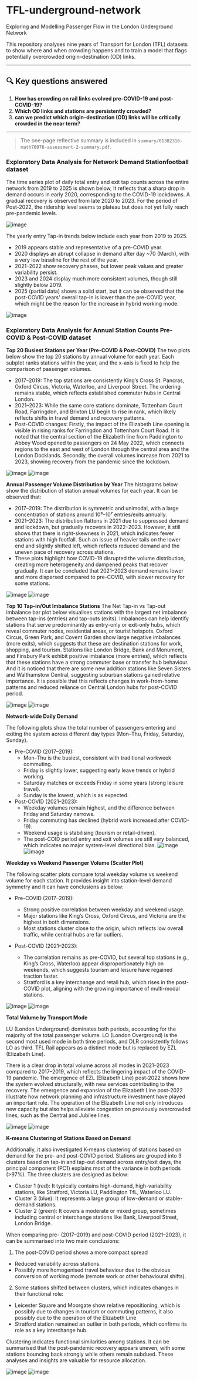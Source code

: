 # TFL-underground-network
Exploring and Modelling Passenger Flow in the London Underground Network

This repository analyses nine years of Transport for London (TFL) datasets to show where and when crowding happens and to train a model that flags potentially overcrowded origin–destination (OD) links.

---

## 🔍 Key questions answered

1. **How has crowding on rail links evolved pre-COVID-19 and post-COVID-19?**  
2. **Which OD links and stations are persistently crowded?**  
3. **can we predict which origin–destination (OD) links will be critically crowded in the near term?**

---

> The one-page reflective summary is included in `summary/01382316-math70076-assessment-2-summary.pdf`.


### Exploratory Data Analysis for Network Demand Stationfootball dataset

The time series plot of daily total entry and exit tap counts across the entire network from 2019 to 2025 is shown below, It reflects that a sharp drop in demand occurs in early 2020, corresponding to the COVID-19 lockdowns. A gradual recovery is observed from late 2020 to 2023. For the period of Post-2022, the ridership level seems to plateau but does not yet fully reach pre-pandemic levels.

![image](https://github.com/user-attachments/assets/89f7cb9b-44c3-40dc-a9d1-09f5a8384d13)

The yearly entry Tap-in trends below include each year from 2019 to 2025.
- 2019 appears stable and representative of a pre-COVID year.
- 2020 displays an abrupt collapse in demand after day ~70 (March), with a very low baseline for the rest of the year.
- 2021–2022 show recovery phases, but lower peak values and greater variability persist.
- 2023 and 2024 display much more consistent volumes, though still slightly below 2019.
- 2025 (partial data) shows a solid start, but it can be observed that the post-COVID years' overall tap-in is lower than the pre-COVID year, which might be the reason for the increase in hybrid working mode.

![image](https://github.com/user-attachments/assets/4dccd438-5c49-4d39-9036-94f8ddb3af04)



### Exploratory Data Analysis for Annual Station Counts Pre-COVID & Post-COVID dataset

**Top 20 Busiest Stations per Year (Pre-COVID & Post-COVID)**
The two plots below show the top 20 stations by annual volume for each year. Each subplot ranks stations within the year, and the x-axis is fixed to help the comparison of passenger volumes.
- 2017–2019: The top stations are consistently King’s Cross St. Pancras, Oxford Circus, Victoria, Waterloo, and Liverpool Street. The ordering remains stable, which reflects established commuter hubs in Central London.
- 2021–2023: While the same core stations dominate, Tottenham Court Road, Farringdon, and Brixton LU begin to rise in rank, which likely reflects shifts in travel demand and recovery patterns.
- Post-COVID changes: Firstly, the impact of the Elizabeth Line opening is visible in rising ranks for Farringdon and Tottenham Court Road. It is noted that the central section of the Elizabeth line from Paddington to Abbey Wood opened to passengers on 24 May 2022, which connects regions to the east and west of London through the central area and the London Docklands. Secondly, the overall volumes increase from 2021 to 2023, showing recovery from the pandemic since the lockdown.

![image](https://github.com/user-attachments/assets/eadb56a3-f618-479e-b3f4-a7475ed294dd)
![image](https://github.com/user-attachments/assets/d1e04e07-0d87-4034-aff2-37365ce74cf0)

**Annual Passenger Volume Distribution by Year**
The histograms below show the distribution of station annual volumes for each year. It can be observed that:
- 2017–2019: The distribution is symmetric and unimodal, with a large concentration of stations around 10⁶–10⁷ entries/exits annually.
- 2021–2023: The distribution flattens in 2021 due to suppressed demand and lockdown, but gradually recovers in 2022–2023. However, it still shows that there is right-skewness in 2021, which indicates fewer stations with high footfall. Such an issue of heavier tails on the lower end and slightly shifted left, which reflects reduced demand and the uneven pace of recovery across stations.
- These plots highlight how COVID-19 disrupted the volume distribution, creating more heterogeneity and dampened peaks that recover gradually. It can be concluded that 2021–2023 demand remains lower and more dispersed compared to pre-COVID, with slower recovery for some stations.

![image](https://github.com/user-attachments/assets/5432d336-be1e-4491-9bdf-96a5d6dd1f9b)
![image](https://github.com/user-attachments/assets/6f31a888-1d52-4ec9-a227-1b36cb915bec)

**Top 10 Tap-in/Out Imbalance Stations**
The Net Tap-in vs Tap-out imbalance bar plot below visualises stations with the largest net imbalance between tap-ins (entries) and tap-outs (exits). Imbalances  can help identify stations that serve predominantly as entry-only or exit-only hubs, which reveal commuter nodes, residential areas, or tourist hotspots. Oxford Circus, Green Park, and Covent Garden show large negative imbalances (more exits), which suggests that these are destination stations for work, shopping, and tourism. Stations like London Bridge, Bank and Monument, and Finsbury Park exhibit positive imbalance (more entries), which reflects that these stations have a strong commuter base or transfer hub behaviour.
And it is noticed that there are some new addition stations like Seven Sisters and Walthamstow Central, suggesting suburban stations gained relative importance. It is possible that this reflects changes in work-from-home patterns and reduced reliance on Central London hubs for post-COVID period.

![image](https://github.com/user-attachments/assets/5ce7f91c-9123-4570-b85a-1a8eb1c2b398)
![image](https://github.com/user-attachments/assets/a788364c-4355-4fe6-880f-c6403c658a35)

**Network-wide Daily Demand**

The following plots show the total number of passengers entering and exiting the system across different day types (Mon–Thu, Friday, Saturday, Sunday).
- Pre-COVID (2017–2019):
  - Mon–Thu is the busiest, consistent with traditional workweek commuting.
  - Friday is slightly lower, suggesting early leave trends or hybrid working.
  - Saturday matches or exceeds Friday in some years (strong leisure travel).
  - Sunday is the lowest, which is as expected.
- Post-COVID (2021–2023):
  - Weekday volumes remain highest, and the difference between Friday and Saturday narrows.
  - Friday commuting has declined (hybrid work increased after COVID-19).
  - Weekend usage is stabilising (tourism or retail-driven).
  - The post-COID period entry and exit volumes are still very balanced, which indicates no major system-level directional bias.
![image](https://github.com/user-attachments/assets/677c3529-59a9-4cd7-8c97-d8616245de0f)
![image](https://github.com/user-attachments/assets/f7a78777-abb2-43c2-8ef8-5e791846dc07)


**Weekday vs Weekend Passenger Volume (Scatter Plot)**

The following scatter plots compare total weekday volume vs weekend volume for each station. It provides insight into station-level demand symmetry and it can have conclusions as below:
- Pre-COVID (2017–2019):
  - Strong positive correlation between weekday and weekend usage.
  - Major stations like King’s Cross, Oxford Circus, and Victoria are the highest in both dimensions.
  - Most stations cluster close to the origin, which reflects low overall traffic, while central hubs are far outliers.

- Post-COVID (2021–2023):
  - The correlation remains as pre-COVID, but several top stations (e.g., King’s Cross, Waterloo) appear disproportionately high on weekends, which suggests tourism and leisure have regained traction faster.
  - Stratford is a key interchange and retail hub, which rises in the post-COVID plot, aligning with the growing importance of multi-modal stations.

![image](https://github.com/user-attachments/assets/c405db53-05a0-4747-9d8f-67406780fdd4)
![image](https://github.com/user-attachments/assets/7621374d-dfd5-44d0-8844-8f81bec36f21)



**Total Volume by Transport Mode**

LU (London Underground) dominates both periods, accounting for the majority of the total passenger volume. LO (London Overground) is the second most used mode in both time periods, and DLR consistently follows LO as third. TFL Rail appears as a distinct mode but is replaced by EZL (Elizabeth Line).

There is a clear drop in total volume across all modes in 2021–2023 compared to 2017–2019, which reflects the lingering impact of the COVID-19 pandemic. The emergence of EZL (Elizabeth Line) post-2022 shows how the system evolved structurally, with new services contributing to the recovery. The emergence and expansion of the Elizabeth Line post-2022 illustrate how network planning and infrastructure investment have played an important role. The operation of the Elizabeth Line not only introduces new capacity but also helps alleviate congestion on previously overcrowded lines, such as the Central and Jubilee lines.

![image](https://github.com/user-attachments/assets/34235372-16f3-434c-80e0-13404921e806)
![image](https://github.com/user-attachments/assets/8f5f5ec9-0aaa-4e87-89c9-bdac972c5140)

**K-means Clustering of Stations Based on Demand**

Additionally, it also investigated K-means clustering of stations based on demand for the pre- and post-COVID period. Stations are grouped into 3 clusters based on tap-in and tap-out demand across entry/exit days, the principal component (PC1) explains most of the variance in both periods (>97%). The three clusters are designed as below:
- Cluster 1 (red): It typically contains high-demand, high-variability stations, like Stratford, Victoria LU, Paddington TfL, Waterloo LU.
- Cluster 3 (blue): It represents a large group of low-demand or stable-demand stations.
- Cluster 2 (green): It covers a moderate or mixed group, sometimes including central or interchange stations like Bank, Liverpool Street, London Bridge.

When comparing pre- (2017–2019) and post-COVID period (2021–2023), it can be summarised into two main conclusions:
1. The post-COVID period shows a more compact spread
  - Reduced variability across stations.
  - Possibly more homogenised travel behaviour due to the obvious conversion of working mode (remote work or other behavioural shifts).
2. Some stations shifted between clusters, which indicates changes in their functional role:
  - Leicester Square and Moorgate show relative repositioning, which is possibly due to changes in tourism or commuting patterns, it also possibly due to the operation of the Elizabeth Line
  - Stratford station remained an outlier in both periods, which confirms its role as a key interchange hub.

Clustering indicates functional similarities among stations. It can be summarised that the post-pandemic recovery appears uneven, with some stations bouncing back strongly while others remain subdued. These analyses and insights are valuable for resource allocation.

![image](https://github.com/user-attachments/assets/8fb5ce3b-8911-47f4-8870-2606d24a2732)
![image](https://github.com/user-attachments/assets/f80806de-b69c-4f9d-9b37-ac2b5d57646e)














